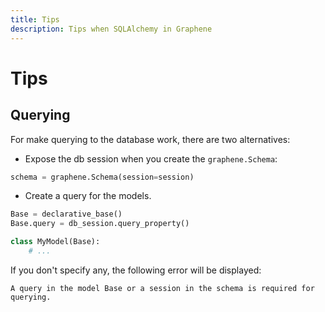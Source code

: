 ```yaml
---
title: Tips
description: Tips when SQLAlchemy in Graphene
---
```


# Tips

## Querying

For make querying to the database work, there are two alternatives:

* Expose the db session when you create the `graphene.Schema`:

```python
schema = graphene.Schema(session=session)
```

* Create a query for the models.

```python
Base = declarative_base()
Base.query = db_session.query_property()

class MyModel(Base):
	# ...
```

If you don't specify any, the following error will be displayed:

`A query in the model Base or a session in the schema is required for querying.`
